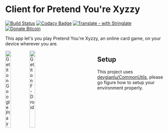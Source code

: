 # Client for Pretend You're Xyzzy

[![Build Status](https://travis-ci.com/devgianlu/PretendYoureXyzzyAndroid.svg?branch=master)](https://travis-ci.com/devgianlu/PretendYoureXyzzyAndroid)
[![Codacy Badge](https://api.codacy.com/project/badge/Grade/c7c1308babb841b89beb2adc969c3ef8)](https://www.codacy.com/manual/devgianlu/PretendYoureXyzzyAndroid?utm_source=github.com&amp;utm_medium=referral&amp;utm_content=devgianlu/PretendYoureXyzzyAndroid&amp;utm_campaign=Badge_Grade)
[![Translate - with Stringlate](https://img.shields.io/badge/translate%20with-stringlate-green.svg)](https://lonamiwebs.github.io/stringlate/translate?git=https%3A%2F%2Fgithub.com%2Fdevgianlu%2FPretendYoureXyzzyAndroid)
[![Donate Bitcoin](https://img.shields.io/badge/donate-bitcoin-orange.svg)](https://gianlu.xyz/donate/)

This app let's you play Pretend You're Xyzzy, an online card game, on your device wherever you are.

<div style='float:left'>
<a href='https://play.google.com/store/apps/details?id=com.gianlu.pretendyourexyzzy&pcampaignid=MKT-Other-global-all-co-prtnr-py-PartBadge-Mar2515-1'><img alt='Get it on Google Play' src='https://play.google.com/intl/en_us/badges/images/generic/en_badge_web_generic.png' width='25%' /></a>
<a href='https://f-droid.org/app/com.gianlu.pretendyourexyzzy'><img src='https://f-droid.org/badge/get-it-on.png' alt='Get it on F-Droid' width='25%' /></a>
</div>

## Setup
This project uses [devgianlu/CommonUtils](https://github.com/devgianlu/CommonUtils), please go figure how to setup your environment properly.
